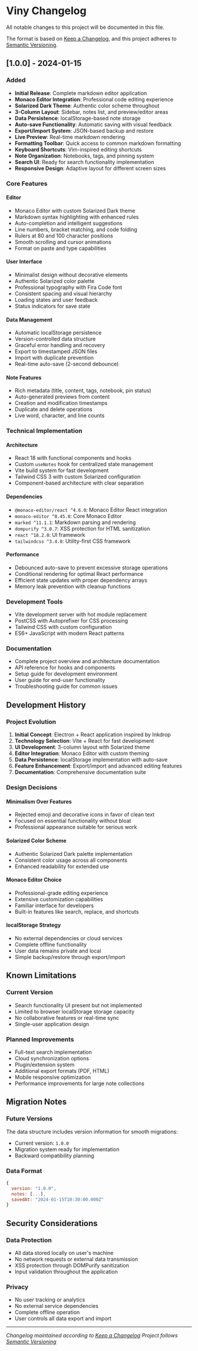 # Viny Changelog

All notable changes to this project will be documented in this file.

The format is based on [Keep a Changelog](https://keepachangelog.com/en/1.0.0/),
and this project adheres to [Semantic Versioning](https://semver.org/spec/v2.0.0.html).

## [1.0.0] - 2024-01-15

### Added

- **Initial Release**: Complete markdown editor application
- **Monaco Editor Integration**: Professional code editing experience
- **Solarized Dark Theme**: Authentic color scheme throughout
- **3-Column Layout**: Sidebar, notes list, and preview/editor areas
- **Data Persistence**: localStorage-based note storage
- **Auto-save Functionality**: Automatic saving with visual feedback
- **Export/Import System**: JSON-based backup and restore
- **Live Preview**: Real-time markdown rendering
- **Formatting Toolbar**: Quick access to common markdown formatting
- **Keyboard Shortcuts**: Vim-inspired editing shortcuts
- **Note Organization**: Notebooks, tags, and pinning system
- **Search UI**: Ready for search functionality implementation
- **Responsive Design**: Adaptive layout for different screen sizes

### Core Features

#### Editor

- Monaco Editor with custom Solarized Dark theme
- Markdown syntax highlighting with enhanced rules
- Auto-completion and intelligent suggestions
- Line numbers, bracket matching, and code folding
- Rulers at 80 and 100 character positions
- Smooth scrolling and cursor animations
- Format on paste and type capabilities

#### User Interface

- Minimalist design without decorative elements
- Authentic Solarized color palette
- Professional typography with Fira Code font
- Consistent spacing and visual hierarchy
- Loading states and user feedback
- Status indicators for save state

#### Data Management

- Automatic localStorage persistence
- Version-controlled data structure
- Graceful error handling and recovery
- Export to timestamped JSON files
- Import with duplicate prevention
- Real-time auto-save (2-second debounce)

#### Note Features

- Rich metadata (title, content, tags, notebook, pin status)
- Auto-generated previews from content
- Creation and modification timestamps
- Duplicate and delete operations
- Live word, character, and line counts

### Technical Implementation

#### Architecture

- React 18 with functional components and hooks
- Custom `useNotes` hook for centralized state management
- Vite build system for fast development
- Tailwind CSS 3 with custom Solarized configuration
- Component-based architecture with clear separation

#### Dependencies

- `@monaco-editor/react ^4.6.0`: Monaco Editor React integration
- `monaco-editor ^0.45.0`: Core Monaco Editor
- `marked ^11.1.1`: Markdown parsing and rendering
- `dompurify ^3.0.7`: XSS protection for HTML sanitization
- `react ^18.2.0`: UI framework
- `tailwindcss ^3.4.0`: Utility-first CSS framework

#### Performance

- Debounced auto-save to prevent excessive storage operations
- Conditional rendering for optimal React performance
- Efficient state updates with proper dependency arrays
- Memory leak prevention with cleanup functions

### Development Tools

- Vite development server with hot module replacement
- PostCSS with Autoprefixer for CSS processing
- Tailwind CSS with custom configuration
- ES6+ JavaScript with modern React patterns

### Documentation

- Complete project overview and architecture documentation
- API reference for hooks and components
- Setup guide for development environment
- User guide for end-user functionality
- Troubleshooting guide for common issues

## Development History

### Project Evolution

1. **Initial Concept**: Electron + React application inspired by Inkdrop
2. **Technology Selection**: Vite + React for fast development
3. **UI Development**: 3-column layout with Solarized theme
4. **Editor Integration**: Monaco Editor with custom theming
5. **Data Persistence**: localStorage implementation with auto-save
6. **Feature Enhancement**: Export/import and advanced editing features
7. **Documentation**: Comprehensive documentation suite

### Design Decisions

#### Minimalism Over Features

- Rejected emoji and decorative icons in favor of clean text
- Focused on essential functionality without bloat
- Professional appearance suitable for serious work

#### Solarized Color Scheme

- Authentic Solarized Dark palette implementation
- Consistent color usage across all components
- Enhanced readability for extended use

#### Monaco Editor Choice

- Professional-grade editing experience
- Extensive customization capabilities
- Familiar interface for developers
- Built-in features like search, replace, and shortcuts

#### localStorage Strategy

- No external dependencies or cloud services
- Complete offline functionality
- User data remains private and local
- Simple backup/restore through export/import

## Known Limitations

### Current Version

- Search functionality UI present but not implemented
- Limited to browser localStorage storage capacity
- No collaborative features or real-time sync
- Single-user application design

### Planned Improvements

- Full-text search implementation
- Cloud synchronization options
- Plugin/extension system
- Additional export formats (PDF, HTML)
- Mobile responsive optimization
- Performance improvements for large note collections

## Migration Notes

### Future Versions

The data structure includes version information for smooth migrations:

- Current version: `1.0.0`
- Migration system ready for implementation
- Backward compatibility planning

### Data Format

```javascript
{
  version: "1.0.0",
  notes: [...],
  savedAt: "2024-01-15T10:30:00.000Z"
}
```

## Security Considerations

### Data Protection

- All data stored locally on user's machine
- No network requests or external data transmission
- XSS protection through DOMPurify sanitization
- Input validation throughout the application

### Privacy

- No user tracking or analytics
- No external service dependencies
- Complete offline operation
- User controls all data export and import

---

_Changelog maintained according to [Keep a Changelog](https://keepachangelog.com/)_
_Project follows [Semantic Versioning](https://semver.org/)_
